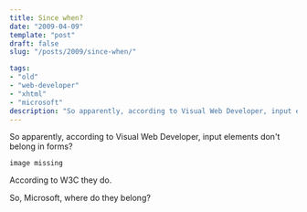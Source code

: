 ```yaml
---
title: Since when?  
date: "2009-04-09"
template: "post"
draft: false
slug: "/posts/2009/since-when/"

tags:
- "old"
- "web-developer"
- "xhtml"
- "microsoft"
description: "So apparently, according to Visual Web Developer, input elements don't belong in forms?"
---
```

So apparently, according to Visual Web Developer, input elements don't belong in forms?

    image missing

According to W3C they do.

So, Microsoft, where do they belong?